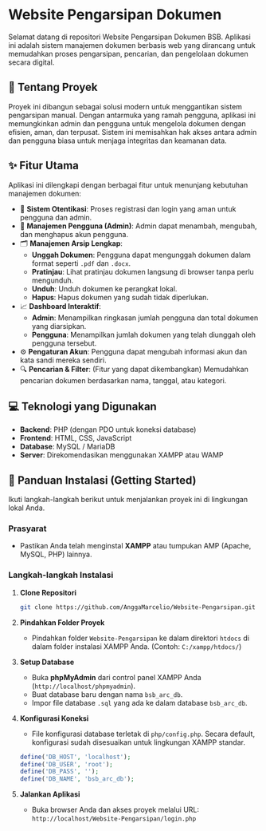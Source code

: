 # Website Pengarsipan Dokumen

Selamat datang di repositori Website Pengarsipan Dokumen BSB. Aplikasi ini adalah sistem manajemen dokumen berbasis web yang dirancang untuk memudahkan proses pengarsipan, pencarian, dan pengelolaan dokumen secara digital.

## 📜 Tentang Proyek

Proyek ini dibangun sebagai solusi modern untuk menggantikan sistem pengarsipan manual. Dengan antarmuka yang ramah pengguna, aplikasi ini memungkinkan admin dan pengguna untuk mengelola dokumen dengan efisien, aman, dan terpusat. Sistem ini memisahkan hak akses antara admin dan pengguna biasa untuk menjaga integritas dan keamanan data.

## ✨ Fitur Utama

Aplikasi ini dilengkapi dengan berbagai fitur untuk menunjang kebutuhan manajemen dokumen:

-   🔐 **Sistem Otentikasi**: Proses registrasi dan login yang aman untuk pengguna dan admin.
-   👤 **Manajemen Pengguna (Admin)**: Admin dapat menambah, mengubah, dan menghapus akun pengguna.
-   🗂️ **Manajemen Arsip Lengkap**:
    -   **Unggah Dokumen**: Pengguna dapat mengunggah dokumen dalam format seperti `.pdf` dan `.docx`.
    -   **Pratinjau**: Lihat pratinjau dokumen langsung di browser tanpa perlu mengunduh.
    -   **Unduh**: Unduh dokumen ke perangkat lokal.
    -   **Hapus**: Hapus dokumen yang sudah tidak diperlukan.
-   📈 **Dashboard Interaktif**:
    -   **Admin**: Menampilkan ringkasan jumlah pengguna dan total dokumen yang diarsipkan.
    -   **Pengguna**: Menampilkan jumlah dokumen yang telah diunggah oleh pengguna tersebut.
-   ⚙️ **Pengaturan Akun**: Pengguna dapat mengubah informasi akun dan kata sandi mereka sendiri.
-   🔍 **Pencarian & Filter**: (Fitur yang dapat dikembangkan) Memudahkan pencarian dokumen berdasarkan nama, tanggal, atau kategori.

## 💻 Teknologi yang Digunakan

-   **Backend**: PHP (dengan PDO untuk koneksi database)
-   **Frontend**: HTML, CSS, JavaScript
-   **Database**: MySQL / MariaDB
-   **Server**: Direkomendasikan menggunakan XAMPP atau WAMP

## 🚀 Panduan Instalasi (Getting Started)

Ikuti langkah-langkah berikut untuk menjalankan proyek ini di lingkungan lokal Anda.

### Prasyarat

-   Pastikan Anda telah menginstal **XAMPP** atau tumpukan AMP (Apache, MySQL, PHP) lainnya.

### Langkah-langkah Instalasi

1.  **Clone Repositori**
    ```bash
    git clone https://github.com/AnggaMarcelio/Website-Pengarsipan.git
    ```

2.  **Pindahkan Folder Proyek**
    -   Pindahkan folder `Website-Pengarsipan` ke dalam direktori `htdocs` di dalam folder instalasi XAMPP Anda. (Contoh: `C:/xampp/htdocs/`)

3.  **Setup Database**
    -   Buka **phpMyAdmin** dari control panel XAMPP Anda (`http://localhost/phpmyadmin`).
    -   Buat database baru dengan nama `bsb_arc_db`.
    -   Impor file database `.sql` yang ada ke dalam database `bsb_arc_db`.

4.  **Konfigurasi Koneksi**
    -   File konfigurasi database terletak di `php/config.php`. Secara default, konfigurasi sudah disesuaikan untuk lingkungan XAMPP standar.
    ```php
    define('DB_HOST', 'localhost');
    define('DB_USER', 'root');
    define('DB_PASS', '');
    define('DB_NAME', 'bsb_arc_db');
    ```

5.  **Jalankan Aplikasi**
    -   Buka browser Anda dan akses proyek melalui URL: `http://localhost/Website-Pengarsipan/login.php`


